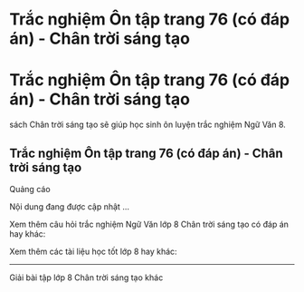 # Trắc nghiệm Ôn tập trang 76 (có đáp án) - Chân trời sáng tạo

# Trắc nghiệm Ôn tập trang 76 (có đáp án) - Chân trời sáng tạo

sách Chân trời sáng tạo sẽ giúp học sinh ôn luyện trắc nghiệm Ngữ Văn 8. 

## Trắc nghiệm Ôn tập trang 76 (có đáp án) - Chân trời sáng tạo

Quảng cáo

Nội dung đang được cập nhật ...

Xem thêm câu hỏi trắc nghiệm Ngữ Văn lớp 8 Chân trời sáng tạo có đáp án hay khác:

Xem thêm các tài liệu học tốt lớp 8 hay khác:

* * *

Giải bài tập lớp 8 Chân trời sáng tạo khác
